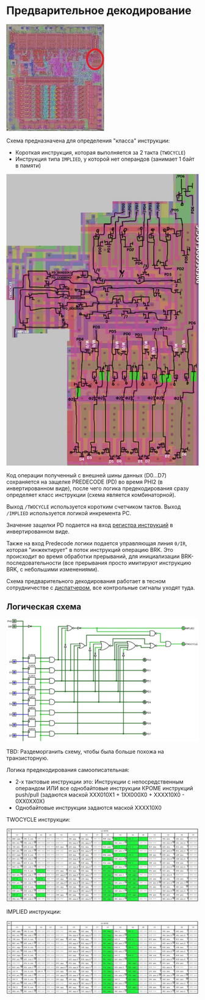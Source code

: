 # Предварительное декодирование

![6502_locator_predecode](/BreakingNESWiki/imgstore/6502_locator_predecode.jpg)

Схема предназначена для определения "класса" инструкции: 
- Короткая инструкция, которая выполняется за 2 такта (`TWOCYCLE`)
- Инструкция типа `IMPLIED`, у которой нет операндов (занимает 1 байт в памяти)

![predecode_tran](/BreakingNESWiki/imgstore/predecode_tran.jpg)

Код операции полученный с внешней шины данных (D0...D7) сохраняется на защелке PREDECODE (PD) во время PHI2 (в инвертированном виде), после чего логика предекодирования сразу определяет класс инструкции (схема является комбинаторной).

Выход `/TWOCYCLE` используется коротким счетчиком тактов. Выход `/IMPLIED` используется логикой инкремента PC.

Значение защелки PD подается на вход [регистра инструкций](ir.md) в инвертированном виде.

Также на вход Predecode логики подается управляющая линия `0/IR`, которая "инжектирует" в поток инструкций операцию BRK. Это происходит во время обработки прерываний, для инициализации BRK-последовательности (все прерывания просто имитируют инструкцию BRK, с небольшими изменениями).

Схема предварительного декодирования работает в тесном сотрудничестве с [диспатчером](dispatch.md), все контрольные сигналы уходят туда.

## Логическая схема

![predecode_logic](/BreakingNESWiki/imgstore/predecode_logic.jpg)

TBD: Раздеморганить схему, чтобы была больше похожа на транзисторную.

Логика предекодирования самоописательная:
- 2-х тактовые инструкции это: Инструкции с непосредственным операндом ИЛИ все однобайтовые инструкции КРОМЕ инструкций push/pull (задаются маской XXX010X1 + 1XX000X0 + XXXX10X0 - 0XX0XX0X)
- Однобайтовые инструкции задаются маской XXXX10X0

TWOCYCLE инструкции:

![predecode_twocycle](/BreakingNESWiki/imgstore/predecode_twocycle.jpg)

IMPLIED инструкции:

![predecode_implied](/BreakingNESWiki/imgstore/predecode_implied.jpg)
